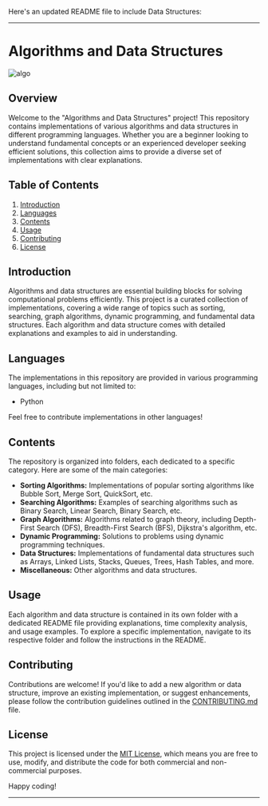 Here's an updated README file to include Data Structures:

---

# Algorithms and Data Structures

![algo](https://github.com/Matidza/Algorithms/assets/125007667/085ffc5d-61ab-4f4f-8cf0-13e92c2f7a46)

## Overview

Welcome to the "Algorithms and Data Structures" project! This repository contains implementations of various algorithms and data structures in different programming languages. Whether you are a beginner looking to understand fundamental concepts or an experienced developer seeking efficient solutions, this collection aims to provide a diverse set of implementations with clear explanations.

## Table of Contents

1. [Introduction](#introduction)
2. [Languages](#languages)
3. [Contents](#contents)
4. [Usage](#usage)
5. [Contributing](#contributing)
6. [License](#license)

## Introduction

Algorithms and data structures are essential building blocks for solving computational problems efficiently. This project is a curated collection of implementations, covering a wide range of topics such as sorting, searching, graph algorithms, dynamic programming, and fundamental data structures. Each algorithm and data structure comes with detailed explanations and examples to aid in understanding.

## Languages

The implementations in this repository are provided in various programming languages, including but not limited to:

- Python

Feel free to contribute implementations in other languages!

## Contents

The repository is organized into folders, each dedicated to a specific category. Here are some of the main categories:

- **Sorting Algorithms:** Implementations of popular sorting algorithms like Bubble Sort, Merge Sort, QuickSort, etc.
- **Searching Algorithms:** Examples of searching algorithms such as Binary Search, Linear Search, Binary Search, etc.
- **Graph Algorithms:** Algorithms related to graph theory, including Depth-First Search (DFS), Breadth-First Search (BFS), Dijkstra's algorithm, etc.
- **Dynamic Programming:** Solutions to problems using dynamic programming techniques.
- **Data Structures:** Implementations of fundamental data structures such as Arrays, Linked Lists, Stacks, Queues, Trees, Hash Tables, and more.
- **Miscellaneous:** Other algorithms and data structures.

## Usage

Each algorithm and data structure is contained in its own folder with a dedicated README file providing explanations, time complexity analysis, and usage examples. To explore a specific implementation, navigate to its respective folder and follow the instructions in the README.

## Contributing

Contributions are welcome! If you'd like to add a new algorithm or data structure, improve an existing implementation, or suggest enhancements, please follow the contribution guidelines outlined in the [CONTRIBUTING.md](CONTRIBUTING.md) file.

## License

This project is licensed under the [MIT License](LICENSE), which means you are free to use, modify, and distribute the code for both commercial and non-commercial purposes.

Happy coding!

---
